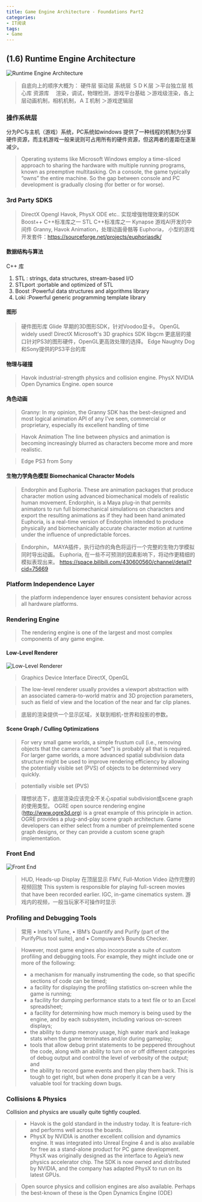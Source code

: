 ```yaml
---
title: Game Engine Architecture - Foundations Part2
categories:
- IT阅读
tags: 
- Game
---
```


## (1.6) Runtime Engine Architecture

![Runtime Engine Architecture](./img/1574738644796.png)

>自底向上的顺序大概为：
>硬件层 
>驱动层
> 系统层 
>ＳＤＫ层
＞平台独立层
> 核心库
>资源库 
>　渲染，调试，物理检测，游戏平台基础
＞游戏级渲染，各上层动画机制，相机机制，ＡＩ机制
＞游戏逻辑层

### 操作系统层

分为PC与主机（游戏）系统，PC系统如windows 提供了一种线程的机制为分享硬件资源，而主机游戏一般来说则可占用所有的硬件资源，但这两者的差距在逐渐减少。

>Operating systems like Microsoft
Windows employ a time-sliced approach to sharing the hardware with multiple running programs, known as preemptive multitasking. 
>On a console, the game typically
“owns” the entire machine.
>So the gap between console and PC development is
gradually closing (for better or for worse).

###  3rd Party SDKS

> DirectX Opengl
> Havok, PhysX ODE etc.. 实现增强物理效果的SDK
> Boost++ C++标准库之一
> STL C++标准库之一
> Kynapse 游戏AI开发的中间件
> Granny, Havok Animation，处理动画骨骼等
> Euphoria， 小型的游戏开发套件：https://sourceforge.net/projects/euphoriasdk/

#### 数据结构与算法

C++ 库
1. STL : strings, data structures, stream-based I/O  
2. STLport :portable and optimized of STL
3. Boost :Powerful data structures and algorithms library
4. Loki :Powerful generic programming template library


#### 图形

>硬件图形库
> Glide  早期的3D图形SDK，针对Voodoo显卡。
> OpenGL widely used!
> DirectX Microsoft's 3D graphics SDK
> libgcm   更底层的接口针对PS3的图形硬件，OpenGL更高效处理的选择。
> Edge Naughty Dog 和Sony提供的PS3平台的库

#### 物理与碰撞

> Havok industrial-strength physics and collision engine.
> PhysX  NVIDIA
> Open Dynamics Engine.  open source

#### 角色动画

> Granny:
> In my opinion, the Granny SDK
has the best-designed and most logical animation API of any I’ve seen,
commercial or proprietary, especially its excellent handling of time

> Havok Animation
>  The line between physics and animation is becoming
increasingly blurred as characters become more and more realistic.

> Edge  PS3 from Sony

#### 生物力学角色模型 Biomechanical Character Models

>Endorphin and Euphoria. These are animation packages that produce
character motion using advanced biomechanical models of realistic human movement.
> Endorphin, is a Maya plug-in that permits animators to
run full biomechanical simulations on characters and export the resulting animations as if they had been hand animated
>Euphoria, is a real-time version of Endorphin intended
to produce physically and biomechanically accurate character motion at runtime under the influence of unpredictable forces.

> Endorphin， MAYA插件，执行动作的角色将运行一个完整的生物力学模拟同时导出动画。
> Euphoria,  在一些不可预测的因素影响下，将动作更精细的模拟表现出来。
https://space.bilibili.com/430600560/channel/detail?cid=75669


### Platform Independence Layer

>the platform independence layer ensures consistent
behavior across all hardware platforms.


### Rendering Engine
> The rendering engine is one of the largest and most complex components of
any game engine.

#### Low-Level Renderer
![Low-Level Renderer](./img/1574756479212.png)

> Graphics Device Interface
> DirectX, OpenGL

> The low-level renderer usually provides a viewport abstraction with an associated camera-to-world matrix and 3D projection parameters, such as field of view and the location of the near and far clip planes.

>  底层的渲染提供一个显示区域，关联到相机-世界和投影的参数。

#### Scene Graph / Culling Optimizations

> For very small game worlds, a simple frustum cull (i.e., removing objects
that the camera cannot “see”) is probably all that is required. For larger game
worlds, a more advanced spatial subdivision data structure might be used to
improve rendering efficiency by allowing the potentially visible set (PVS) of
objects to be determined very quickly. 

> potentially visible set (PVS)

> 理想状态下，底层渲染应该完全不关心spatial subdivision或scene graph的使用类型。 
>OGRE open source rendering engine (http://www.ogre3d.org) is a great example of this principle in action. OGRE provides a plug-and-play scene graph
architecture. Game developers can either select from a number of preimplemented scene graph designs, or they can provide a custom scene graph implementation.

### Front End
![Front End](./img/1574759871996.png)

> HUD, Heads-up Display
> 在顶层显示
> FMV, Full-Motion Video 动作完整的视频回放
This system is responsible for playing full-screen movies that have been recorded earlier.
> IGC, in-game cinematics system.  游戏内的视频，一般当玩家不可操作时显示


### Profiling and Debugging Tools
>常用
• Intel’s VTune,
• IBM’s Quantify and Purify (part of the PurifyPlus tool suite), and
• Compuware’s Bounds Checker.

>However, most game engines also incorporate a suite of custom profiling
and debugging tools. For example, they might include one or more of the
following:
>* a mechanism for manually instrumenting the code, so that specific sections of code can be timed;
>* a facility for displaying the profiling statistics on-screen while the game
is running;
>* a facility for dumping performance stats to a text file or to an Excel
spreadsheet;
>* a facility for determining how much memory is being used by the engine, and by each subsystem, including various on-screen displays;
>* the ability to dump memory usage, high water mark and leakage stats
when the game terminates and/or during gameplay;
>* tools that allow debug print statements to be peppered throughout the
code, along with an ability to turn on or off different categories of debug
output and control the level of verbosity of the output; and
>* the ability to record game events and then play them back. This is tough
to get right, but when done properly it can be a very valuable tool for
tracking down bugs.

### Collisions & Physics

Collision and physics are usually quite tightly coupled. 
>* Havok is the gold standard in the industry today. It is feature-rich and
performs well across the boards.
>* PhysX by NVIDIA is another excellent collision and dynamics engine.
It was integrated into Unreal Engine 4 and is also available for free as
a stand-alone product for PC game development. PhysX was originally
designed as the interface to Ageia’s new physics accelerator chip. The
SDK is now owned and distributed by NVIDIA, and the company has
adapted PhysX to run on its latest GPUs.

>Open source physics and collision engines are also available. Perhaps the best-known of these is the Open Dynamics Engine (ODE)
